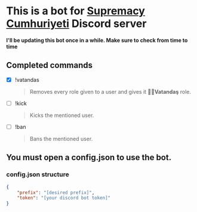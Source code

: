 # This is a bot for [Supremacy Cumhuriyeti](discord.gg/HcCTmGu) Discord server

**I'll be updating this bot once in a while. Make sure to check from time to time**

## Completed commands

-   [x] !vatandas

    > Removes every role given to a user and gives it **🤵🏿Vatandaş** role.

-   [ ] !kick

    > Kicks the mentioned user.

-   [ ] !ban

    > Bans the mentioned user.

## You must open a config.json to use the bot.

### config.json structure

```json
{
	"prefix": "[desired prefix]",
	"token": "[your discord bot token]"
}
```

